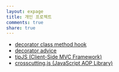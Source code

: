 ```yaml
---
layout: expage
title: 개인 프로젝트
comments: true
share: true
---
```


- [decorator class method hook](http://github.com/javarouka/class-method-hook)
- [decorator advice](http://github.com/javarouka/decorator-advice)
- [tipJS (Client-Side MVC Framework)](http://github.com/tipjs/tipjs-JavaScript-MVC-Framework)
- [crosscutting.js (JavaScript AOP Library)](http://blog.javarouka.me.com/crosscutting.js)
